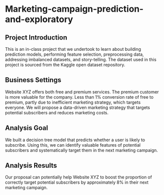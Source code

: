 # Marketing-campaign-prediction-and-exploratory

## Project Introduction
This is an in-class project that we undertook to learn about building prediction models, performing feature selection, preprocessing data, addressing imbalanced datasets, and story-telling. The dataset used in this project is sourced from the Kaggle open dataset repository.

## Business Settings
Website XYZ offers both free and premium services. The premium customer is more valuable for the company. Less than 1% conversion rate of free to premium, partly due to inefficient marketing strategy, which targets everyone. We will propose a data-driven marketing strategy that targets potential subscribers and reduces marketing costs.

## Analysis Goal
We built a decision tree model that predicts whether a user is likely to subscribe. Using this, we can identify valuable features of potential subscribers and systematically target them in the next marketing campaign. 

## Analysis Results
Our proposal can potentially help Website XYZ to boost the proportion of correctly target potential subscribers by approximately 8% in their next marketing campaign. 


